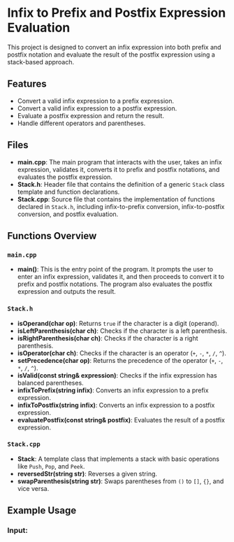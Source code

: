 # Infix to Prefix and Postfix Expression Evaluation

This project is designed to convert an infix expression into both prefix and postfix notation and evaluate the result of the postfix expression using a stack-based approach.

## Features

- Convert a valid infix expression to a prefix expression.
- Convert a valid infix expression to a postfix expression.
- Evaluate a postfix expression and return the result.
- Handle different operators and parentheses.

## Files

- **main.cpp**: The main program that interacts with the user, takes an infix expression, validates it, converts it to prefix and postfix notations, and evaluates the postfix expression.
- **Stack.h**: Header file that contains the definition of a generic `Stack` class template and function declarations.
- **Stack.cpp**: Source file that contains the implementation of functions declared in `Stack.h`, including infix-to-prefix conversion, infix-to-postfix conversion, and postfix evaluation.

## Functions Overview

### `main.cpp`

- **main()**: This is the entry point of the program. It prompts the user to enter an infix expression, validates it, and then proceeds to convert it to prefix and postfix notations. The program also evaluates the postfix expression and outputs the result.

### `Stack.h`

- **isOperand(char op)**: Returns `true` if the character is a digit (operand).
- **isLeftParenthesis(char ch)**: Checks if the character is a left parenthesis.
- **isRightParenthesis(char ch)**: Checks if the character is a right parenthesis.
- **isOperator(char ch)**: Checks if the character is an operator (`+`, `-`, `*`, `/`, `^`).
- **setPrecedence(char op)**: Returns the precedence of the operator (`+`, `-`, `*`, `/`, `^`).
- **isValid(const string& expression)**: Checks if the infix expression has balanced parentheses.
- **infixToPrefix(string infix)**: Converts an infix expression to a prefix expression.
- **infixToPostfix(string infix)**: Converts an infix expression to a postfix expression.
- **evaluatePostfix(const string& postfix)**: Evaluates the result of a postfix expression.

### `Stack.cpp`

- **Stack**: A template class that implements a stack with basic operations like `Push`, `Pop`, and `Peek`.
- **reversedStr(string str)**: Reverses a given string.
- **swapParenthesis(string str)**: Swaps parentheses from `()` to `[]`, `{}`, and vice versa.

## Example Usage

### Input:

